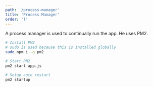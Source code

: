 ```yaml
---
path: '/process-manager'
title: 'Process Manager'
order: 'l'
---
```


A process manager is used to continually run the app. He uses PM2.

```bash
# Install PM2
# sudo is used because this is installed globally
sudo npm i -g pm2

# Start PM2
pm2 start app.js

# Setup auto restart
pm2 startup
```
